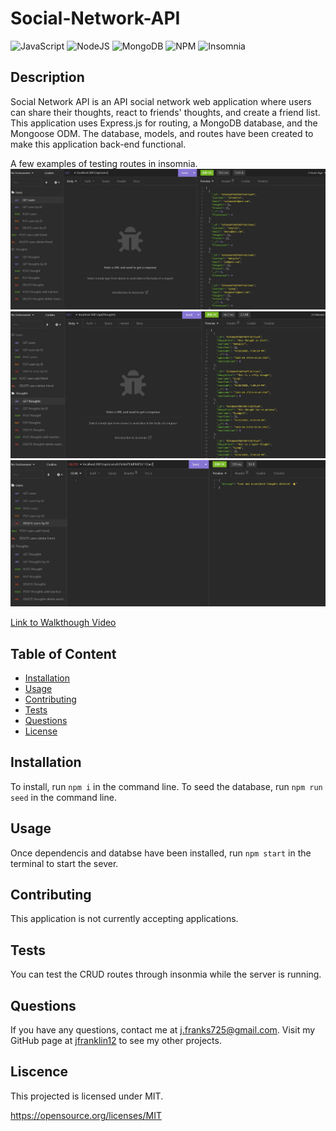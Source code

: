 # Social-Network-API

  ![JavaScript](https://img.shields.io/badge/JAVASCRIPT-%23323330.svg?style=for-the-badge&logo=javascript&logoColor=%23F7DF1E&style=plastic) ![NodeJS](https://img.shields.io/badge/node.js-6DA55F?style=for-the-badge&logo=node.js&logoColor=white&style=plastic) ![MongoDB](https://img.shields.io/badge/-MongoDB-47A248?logo=mongodb&logoColor=white&style=plastic) ![NPM](https://img.shields.io/badge/NPM-%23000000.svg?style=for-the-badge&logo=npm&logoColor=white&style=plastic) ![Insomnia](https://img.shields.io/badge/Insomnia-4000BF?style=for-the-badge&logo=insomnia&logoColor=white&style=plastic)


  ## Description
  
  Social Network API is an API social network web application where users can share their thoughts, react to friends' thoughts, and create a friend list. This application uses Express.js for routing, a MongoDB database, and the Mongoose ODM. The database, models, and routes have been created to make this application back-end functional.

  A few examples of testing routes in insomnia.
  ![GET USERS SCREEN SHOT](./assests/GETUSERS.jpg)
  ![GET Thoughts SCREEN SHOT](./assests/GETTHOUGHTS.jpg)
  ![DELETE USERS SCREEN SHOT](./assests/DELETEUSERS.jpg)

  [Link to Walkthough Video](https://drive.google.com/file/d/1YBUccxW-UVTHromygtb5q_Klb7P1PL2f/view)

  ## Table of Content
  - [Installation](#installation)
  - [Usage](#usage)
  - [Contributing](#contributing)
  - [Tests](#tests)
  - [Questions](#questions)
  - [License](#license)

  ## Installation

  To install, run ```npm i``` in the command line. To seed the database, run ``` npm run seed ``` in the command line. 

  ## Usage

  Once dependencis and databse have been installed, run ```npm start``` in the terminal to start the sever.

  ## Contributing

  This application is not currently accepting applications.

  ## Tests
  
  You can test the CRUD routes through insonmia while the server is running.

  ## Questions

  If you have any questions, contact me at j.franks725@gmail.com. Visit my GitHub page at [jfranklin12](https://github.com/jfranklin12/) to see my other projects.

  ## Liscence
    
  This projected is licensed under MIT.

  https://opensource.org/licenses/MIT

